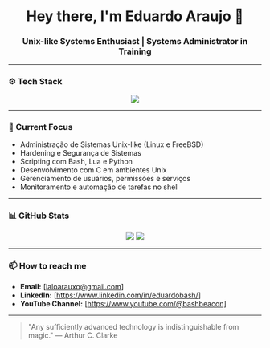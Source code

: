 <h1 align="center">Hey there, I'm Eduardo Araujo 👋</h1>
<h3 align="center">Unix-like Systems Enthusiast | Systems Administrator in Training</h3>

---

### ⚙️ Tech Stack
<div align="center">
  <img src="https://skillicons.dev/icons?i=bash,lua,python,linux,bsd,debian,git,github" />
</div>

---

### 🧠 Current Focus
- Administração de Sistemas Unix-like (Linux e FreeBSD)
- Hardening e Segurança de Sistemas
- Scripting com Bash, Lua e Python
- Desenvolvimento com C em ambientes Unix
- Gerenciamento de usuários, permissões e serviços
- Monitoramento e automação de tarefas no shell

---

### 📊 GitHub Stats
<div align="center">
  <img src="https://github-readme-stats.vercel.app/api?username=modelzilla&show_icons=true&theme=radical" />
  <img src="https://github-readme-stats.vercel.app/api/top-langs/?username=modelzilla&layout=compact&theme=radical" />
</div>

---

### 📫 How to reach me
- **Email:** [laloarauxo@gmail.com]
- **LinkedIn:** [https://www.linkedin.com/in/eduardobash/]
- **YouTube Channel:** [https://www.youtube.com/@bashbeacon]

---

> "Any sufficiently advanced technology is indistinguishable from magic." — Arthur C. Clarke
